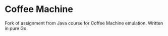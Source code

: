# Coffee Machine

Fork of assignment from Java course for Coffee Machine emulation.
Written in pure Go.